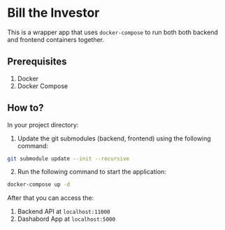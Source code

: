 # Bill the Investor

This is a wrapper app that uses `docker-compose` to run both both backend and frontend containers together.

## Prerequisites

1. Docker
2. Docker Compose

## How to?

In your project directory:

1. Update the git submodules (backend, frontend) using the following command:

```bash
git submodule update --init --recursive
```

2. Run the following command to start the application:

```bash
docker-compose up -d
```

After that you can access the:

1. Backend API at `localhost:11000`
2. Dashabord App at `localhost:5000`
